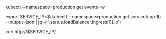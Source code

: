 kubectl --namespace=production get events -w

export SERVICE_IP=\$(kubectl --namespace=production get service/app-lb --output=json | jq -r '.status.loadBalancer.ingress[0].ip')

curl http://\$SERVICE_IP/
